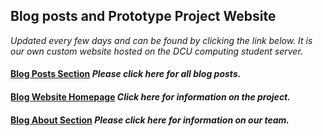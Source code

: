 ## Blog posts and Prototype Project Website


_Updated every few days and can be found by clicking the link below. It is our own custom website hosted on the DCU computing student server._



#### [Blog Posts Section](http://student.computing.dcu.ie/~guvenn2/thirdyearblog/post.html) _Please click here for all blog posts._

#### [Blog Website Homepage](https://www.google.com) _Click here for information on the project._

#### [Blog About Section](http://student.computing.dcu.ie/~guvenn2/thirdyearblog/about.html) _Please click here for information on our team._